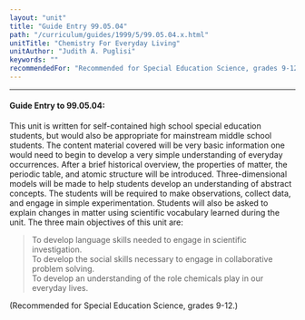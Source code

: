 ```yaml
---
layout: "unit"
title: "Guide Entry 99.05.04"
path: "/curriculum/guides/1999/5/99.05.04.x.html"
unitTitle: "Chemistry For Everyday Living"
unitAuthor: "Judith A. Puglisi"
keywords: ""
recommendedFor: "Recommended for Special Education Science, grades 9-12."
---
```

<body>
<hr/>
<h4>
Guide Entry to 99.05.04:
</h4>
This unit is written for self-contained high school special education students, but would also be appropriate for mainstream middle school students.  The content material covered will be very basic information one would need to begin to develop a very simple understanding of everyday occurrences. After a brief historical overview, the properties of matter, the periodic table, and atomic structure will be introduced. Three-dimensional models will be made to help students develop an understanding of abstract concepts. The students will be required to make observations, collect data, and engage in simple experimentation.  Students will also be asked to explain changes in matter using scientific vocabulary learned during the unit.  The three main objectives of this unit are:
<blockquote>
<dl>
<dt>
To develop language skills needed to engage in scientific investigation.
<dt>
To develop the social skills necessary to engage in collaborative problem solving.
<dt>
To develop an understanding of the role chemicals play in our everyday lives.
</dt>
</dt>
</dt>
</dl>
</blockquote>
(Recommended for Special Education Science, grades 9-12.)
</body>